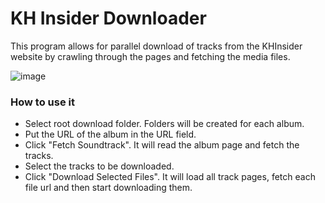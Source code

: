 # KH Insider Downloader

This program allows for parallel download of tracks from the KHInsider website by crawling through the pages and fetching the media files.

![image](https://github.com/user-attachments/assets/229c5742-4a1e-4a6e-8b92-7705cbb967ea)

### How to use it
* Select root download folder. Folders will be created for each album.
* Put the URL of the album in the URL field.
* Click "Fetch Soundtrack". It will read the album page and fetch the tracks.
* Select the tracks to be downloaded.
* Click "Download Selected Files". It will load all track pages, fetch each file url and then start downloading them.
